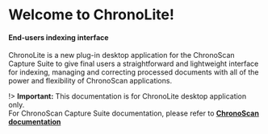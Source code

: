 
# Welcome to ChronoLite!
#### End-users indexing interface

ChronoLite is a new plug-in desktop application for the ChronoScan Capture Suite to give final users a straightforward and lightweight interface for indexing, managing and correcting processed documents with all of the power and flexibility of ChronoScan applications.

!> **Important:** This documentation is for ChronoLite desktop application only.  
For ChronoScan Capture Suite documentation, please refer to  [**ChronoScan documentation**](https://www.chronoscan.org/docs_default.asp)



